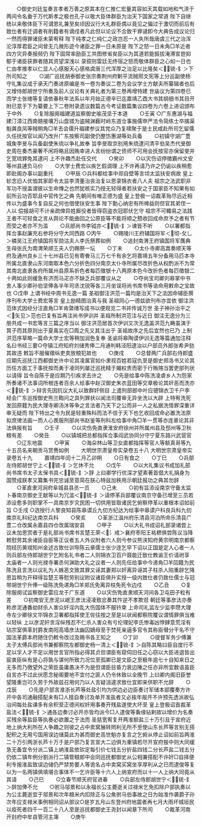 <!-- { "loadSidebar": true } -->
　　○御史刘廷玺奏言孝者万善之原其本在仁推仁宏量其容如天其载如地和气浃于两间令名垂于万代斯孝之极也孔子以敬大臣体群臣为治天下国家之常道  陛下自继统以来敬体臣下可谓恩礼兼至矣顷因议行大礼群臣偶以竟见之偏过于激切而前后有致仕者有迁调者有削籍者有谪戍者凡此但以论议不合致干罪谴即今大典告成议论归一然而得罪诸臣未蒙宥释  陛下纯孝之仁纯仁之政岂忍一人失所哉唐虞三代之治浑沦淳厚君臣之间曾无几微形迹今诸臣之罪一日未原是  陛下之怒一日未角□羊近者四方灾异奏报频仍  陛下固常率励臣工共图修省矣臣以为其道若能振拔淹滞宣鬯抑郁于诸臣获罪者随其资望深浅以  录叙则雷廷无终宿之怒而敬体群臣之心如一日也仁由孝推孝以仁显人心感服天心感格虞唐三代浑厚之治足以比隆矣＜锍-釒＞下所司知之
　　○湖广巡抚胡泰御史张宗奏荆州府剿平流贼邢文宪等上分巡副使杨守礼集议成于承天门奏进原编是书一卷为奏议二卷为会议学士方献夫所纂辑者也后又增侍郎胡世宁所奏及前人议论有关典礼者为第三卷再增特建  世庙议为第四卷已而学士张璁等复请依春秋年法系以年月始正德辛巳迄嘉靖乙酉大书其纲细书其目开附已意于下为纂要上下二卷附录遗议数篇古今考证数篇集议四卷为六卷上进诏颁布于中外
　　○复除服阕福建道监察御史喻茂坚于本道
　　○壬寅
○广东惠湖与福建汀漳江西南赣接壤万山盘错为盗贼渊薮时岭东道佥事施儒申严法令简练士卒擒渠魁龚良凤等贼稍角□羊去会儒升福建参议其党众乃复啸聚于是士民咸赴所司乞留儒久任抚按官以闻乃改升广东按察司副使仍整饬惠湖等处兵备
　　○初镇守湖广豊城矦李旻与兵备副使朱琉以争礼故奉  旨李旻取京别用朱琉逮问清平伯吴杰代旻御史周在奏杰豪奢不闲将略且因贿幸进人言纷纷谓之债师不可用会抚按官亦保留旻并乞宽琉罪免其逮问  上不许趣杰赴任交代
　　○癸卯
　　○以灾伤诏停徵霸州文安等州县逋负马价
　　○大学士费宏以疾乞假调理  上不许再请乃许之仍谕以疾稍愈即赴阁办事以副重托
　　○甲辰
○兵科都给事中郑自壁等言顷太监扶安病故  皇上轸念旧人优恤其家即令太监李清董治丧治复以恩录锦衣者八人夫  祖宗之法武职非军功不授盖谓彼以生命慱之也然犹核实乃授无轻得者若扶安之于国家臣不知果有如前所云功否耶且中官传乞之典  先朝间有唯正德为盛  皇上登极一诏裁革殆尽远近相传以为盛事今复自反之何也借使扶安生事  陛下勤心纳忠有所禆益则但官其弟侄一人以  偿报胡可不计亲疏俾异姓厮役者皆得窃盗衣冠耶伏乞守  祖宗不可輙易之法践王者不可轻食之言从舆论不能曲回之公原臣等不能将顺之戆收回成命庶予之者有节而受之者亦不为滥
　　○兵部尚书李钺亦＜锍-釒＞谏皆不听
　　○以署都指挥佥事赵廉充右参将分守大同西路
○丙午
　　○赐陵川王府辅国将军＜彻-攵乚＞橉吴江王府镇国将军勋沽夫人李氏祭葬如例
　　○追封南渭王府镇国将军膺典生母张氏为南渭荣顺王夫人仍赐祭一坛
　　○丁未
　　○太仆寺卿高嵩奏顺天等府及通州良乡三十七州县已见有寄餋马三万七千有余乞将嘉靖五年分备用马匹本寺所属北直隶山东河南取本色六分折色四分南京太仆寺所属尽改折色从权酌派不为常其南北直隶各府所属州县原系折色者每匹徵银十八两原本色今改折色者每匹徵银二十两如此则缓急有济而马疋亦不缺乏兵部覆议从之
　　○夺尚宝司卿刘皋掌中书舍人事少卿孙伯坚俸各半年司丞沈锐等各三月坐误将尚书席书等诰命用敕命之宝故也
○戊申  上谓书经中周书无逸一篇  圣祖御注洪范一篇均是治天下之法因命辅臣撰序刊布大学士费宏等言  皇上励精图治真与我  圣祖同心一德兹欲刊布亦宜依  御注洪范体式因经分注直角□羊肯綮缮写成书以便观览二书并传诚万世  圣子神孙治平之＜矢见＞范也已复有旨再注尚书伊训并  圣祖所制洪范注与近日  御注无逸分为三册共成一书宏等言三篇之序当以  御注洪范居首次伊训又次无逸盖洪范九畴虽演于箕子而其原则出于夏禹实在□周之先又其注出于  圣祖故序之先后宜然也已乃  上制洪范序草略一篇命大学士宏等稍加润色复奉  圣谕将皋陶谟伊训无逸等篇通加注释名曰书经三要○夺镇江府知府刘储秀俸二月通判韩泾阳逮治以户部员外郎张希尹劾其故违  敕旨不服催徵纵吏卖放粮犯故也
　　○庚戌
　　○总督两广兵部右侍郎盛应期先巡抚江西都御史许中论其凌属官如仆隶视百姓若寇仇至是御史郑洛书又论其历任方面工于事抚按而勇于凌同列屡迁巡抚精于媚权贵而密于行贿赂当罢吏部列状以请得  旨令自陈于是应期乃引疾求去许之
　　○先是给事中陈洗凌虐乡人为怨家所奏诸不法事词所根连者百余人给事中赵汉御史朱衣蓝田等交章极论其奸恶而洗亦＜锍-釒＞辩言先因抗议大礼以致群奸侧目  上遣刑部郎中叶应骢锦衣卫千户李经会广东巡按御史熊兰鞫问之具列罪状以闻法司覆审无异坐洗以大辟  上特宥洗死发回原籍为民大理寺卿汤沐等争之言法者乃天下之公而非一人之私据洗情罪深重详审无疑而  陛下特出之令为民是轻重殊科而法不信于天下也乞收回成命必置洗法原拟庶律法画一而人心畏服刑部尚书赵鉴等刑科左给事中角□羊一贯等亦连章论其非法俱报有旨
　　○壬子
　　○以灾伤免直隶淮安府徐州并所属州县及邳州等卫秋粮有差
　　○癸丑
　　○以镇城把总都指挥佥事阎武协同分守宁夏东路兴武营官
　　○辽东地震
　　○甲寅
　　○海朵林山等卫女直都指挥等官人等额真哥等九十五员名来朝贡马赏赉如例
　　大明世宗肃皇帝实录卷五十八
大明世宗肃皇帝实录卷五十九
　　嘉靖四年闰十二月乙卯朔
　　○日有食之
　　○丁巳
　　○兵部左侍郎胡世宁上＜锍-釒＞乞休不允
　　○戊午
　　○以大礼集议书成加礼部尚书席书太子太保书具＜锍-釒＞辞  上曰卿学行优深才望素著首倡大礼捐身为国赞成朕孝又纂集书完忠诚至意简在朕心特兹加秩用示朝廷报功之典其勿辞
　　○革直隶河涧府阜城县县丞一员
　　○己未
　　○初有旨添设南京守备太监卜春南京御史王献等以为冗滥＜锍-釒＞请停革兵部覆议南京守备已增至三员若添设愈多则职掌不一具南京岁灾民困一切供用皆取诸民乞俯察停革以重根本诏如前旨
○壬戌
○选授行人黎良知县陈皋谟丘九仞方纪达为给事中皋谟户科良兵科九仞南京礼科纪达南京兵科
　　○癸亥
　　○革浙江温州府乐清县河泊所命乐清县广豊二仓改属永嘉县四仓改属瑞安县
　　○甲子
　　○以大礼书成诏礼部录诸尝上议未加恩赏者于是礼部尚书席书言楚王荣＜氵戒＞襄府枣阳王祐楒俱尝陈议当降敕慰劳其余诸臣自臣等正议者五人外议附者六人则今参议熊浃知府黄宗明南京都察院经历黄琯知州金述古致仕训导陈云章儒士张少连乞早下诏以正国是定人心者一人则兵部左侍郎胡世宁乞附名礼书者二人则锦衣卫百户聂能迁致仕教谕王价请祔享  太庙者一人则光禄寺署丞何渊助大礼之议者一人则先任给事中今递角□羊回籍为民陈洗且言洗以议礼为人嫉恶文致其罪又诬其妻郑以奸离异诬其子柱杀人陷重辟乞降恩旨稍为开释得旨楚王等慰劳别议附议诸臣俱升实授一级内致仕者仍致仕儒士与冠带胡世宁升俸一级陈洗免递角□羊郑氏免离异柱免死令边戍
　　○乙丑
　　○复除服阕试监察御史雷应龙于广东道
　　○以灾伤免直隶顺天河间各卫屯田子粒有差
　　○初南安王彦泥以岷王彦汰浸凌致忿奏其忤逆不孝欺诳  朝廷等事彦汰亦奏称彦泥通番劫财杀人害众奸淫内乱大伤国体不服钤束  上命司礼监左少监李瓒大理寺左少卿徐文华锦衣卫署都指挥使王佐往按之至是以状闻都察院覆议谓情罪俱当难以轻纵  上以彦泥奸贪淫纵残忍不仁杀人害众有亏伦理妃李氏惨毒凶悖肆意荒淫有玷宗室俱革封爵发南阳高墙彦汰幽囚嫡母至于焚死亲逼多官令其称臣僣分干名不守国法革爵本府随住仍敕令改过及赐书各王知之
　　○丁卯
　　○提督军务少傅兼太子太傅兵部尚书兼都察院左都御史杨一清上＜锍-釒＞自陈其略曰臣自度行不足以孚人才不足以用世言官所指必得其贞但谓臣有窥伺旧任之心窃以大臣进退皆出  宸衷臣纵有是心将孰与谋何所致力况位至孤卿已是文臣之至极年逾七十自知来日之无多而乃徼望外之荣臣虽庸愚决不为是但谓臣目昏力衰边陲之任亦非所宜数语虽臣自言亦不过此伏愿念秘阁要地不宜付之匪人仍令休致以全晚节  上曰卿内阁旧臣誉望隆重岂可久劳于外故兹召用何乃以人言疑沮遽求致仕宜即来供职不允辞
　　○戊辰
　　○先是户部言淮浙长芦等处盐引均为供边必边臣奏讨军储本部覆奏方许开中各司通融搭配未有□人擅自奏讨及单开准盐者又必挨年报开不许预先透派故弘治间每处盐课多有余积至正德间权奸用事奏开残盐遂使大坏至  皇上登极诏首裁革盐法＜锍-釒＞通各边奏讨必开亦皆均派今□人逮俊等夤缘钻剌故以增价为名奏买残余等盐臣等执奏必欲置之于法而  圣慈宽宥复开两淮额盐三十万引且于宣府近地上纳大利所在人争趣之则彼之占中卖窝展转罔利无所不至使山东长芦等言别无搭配积之无用亏国用误边储莫此为甚而御史高世魁亦复言之乞俯从停止诏如前旨两淮二十万引两浙长芦十万于是户部乃复言宣大二边俱为重镇若尽开宣府报中则大同缓急无备宜令分派二镇上纳淮盐依钦定每引价七钱五分折盐四钱二分长芦盐二钱五分仍依二镇年例分劄派行二镇管粮郎中会同巡抚都御史从公相兼搭配不许奸□自择便利专报淮盐致误边储仍严禁势要人等诡名占中卖窝买窝坐享厚利从之已而逮俊等复以为一名两镇俱填堪合事体不一乞许臣等十六人上纳宣府而以十一人上纳大同竟从其请
　　○己巳
　　○立春节顺天府官进春
　　○兵部左侍郎胡世宁＜锍-釒＞辞加俸不允
　　○驸马邬景和以永福长公主薨逝关过禄米乞免扣除户部执奏以为公主薨逝宜于邬景和次年粮米内扣除正与公矦驸马伯事故之日为始准作袭爵子孙次年应支禄米事例相同诏从部议○是岁五月山东登州府地震者再七月大雨坏城垣民以疫死者四千一百二十八人至是巡抚都御史王尧封以闻章下所司
　　○裁革河南开封府中牟县管河主簿
　　○庚午
